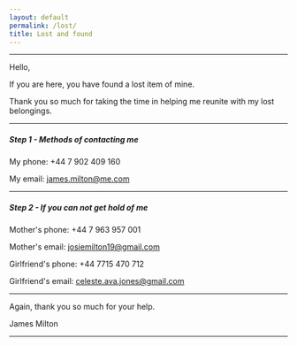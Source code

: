```yaml
---
layout: default
permalink: /lost/
title: Lost and found
---
```


---

Hello,

If you are here, you have found a lost item of mine.

Thank you so much for taking the time in helping me reunite with my lost belongings.

---

##### Step 1 - Methods of contacting me
My phone: +44 7 902 409 160

My email: [james.milton@me.com](mailto:james.milton@me.com)

---

##### Step 2 - If you can not get hold of me
Mother's phone: +44 7 963 957 001

Mother's email: [josiemilton19@gmail.com](mailto:josiemilton19@gmail.com)

Girlfriend's phone: +44 7715 470 712

Girlfriend's email: [celeste.ava.jones@gmail.com](mailto:celeste.ava.jones@gmail.com)

---

Again, thank you so much for your help.

James Milton

---


<div id="google_translate_element"></div><script type="text/javascript">
function googleTranslateElementInit() {
  new google.translate.TranslateElement({pageLanguage: 'en', layout: google.translate.TranslateElement.InlineLayout.SIMPLE, gaTrack: true, gaId: 'UA-47742897-8'}, 'google_translate_element');
}
</script><script type="text/javascript" src="//translate.google.com/translate_a/element.js?cb=googleTranslateElementInit"></script>